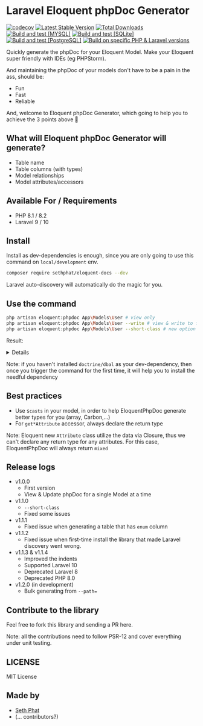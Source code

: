 # Laravel Eloquent phpDoc Generator

[![codecov](https://codecov.io/gh/sethsandaru/eloquent-docs/branch/main/graph/badge.svg?token=7KWW0SKF9P)](https://codecov.io/gh/sethsandaru/eloquent-docs)
[![Latest Stable Version](http://poser.pugx.org/sethphat/eloquent-docs/v)](https://packagist.org/packages/sethphat/eloquent-docs)
[![Total Downloads](http://poser.pugx.org/sethphat/eloquent-docs/downloads)](https://packagist.org/packages/sethphat/eloquent-docs)
[![Build and test [MYSQL]](https://github.com/sethsandaru/eloquent-docs/actions/workflows/build_mysql.yaml/badge.svg?branch=main)](https://github.com/sethsandaru/eloquent-docs/actions/workflows/build_mysql.yaml)
[![Build and test [SQLite]](https://github.com/sethsandaru/eloquent-docs/actions/workflows/build_sqlite.yaml/badge.svg?branch=main)](https://github.com/sethsandaru/eloquent-docs/actions/workflows/build_sqlite.yaml)
[![Build and test [PostgreSQL]](https://github.com/sethsandaru/eloquent-docs/actions/workflows/build_postgresql.yaml/badge.svg?branch=main)](https://github.com/sethsandaru/eloquent-docs/actions/workflows/build_postgresql.yaml)
[![Build on specific PHP & Laravel versions](https://github.com/sethsandaru/eloquent-docs/actions/workflows/build_laravel.yaml/badge.svg)](https://github.com/sethsandaru/eloquent-docs/actions/workflows/build_laravel.yaml)

Quickly generate the phpDoc for your Eloquent Model. Make your Eloquent super friendly with IDEs (eg PHPStorm).

And maintaining the phpDoc of your models don't have to be a pain in the ass, should be:

- Fun
- Fast
- Reliable

And, welcome to Eloquent phpDoc Generator, which going to help you to achieve the 3 points above 🎉

## What will Eloquent phpDoc Generator will generate?
- Table name
- Table columns (with types)
- Model relationships
- Model attributes/accessors

## Available For / Requirements
- PHP 8.1 / 8.2
- Laravel 9 / 10

## Install
Install as dev-dependencies is enough, since you are only going to use this command on `local/development` env.

```bash
composer require sethphat/eloquent-docs --dev
```

Laravel auto-discovery will automatically do the magic for you.

## Use the command

```bash
php artisan eloquent:phpdoc App\Models\User # view only
php artisan eloquent:phpdoc App\Models\User --write # view & write to file
php artisan eloquent:phpdoc App\Models\User --short-class # new option - use short class instead of full namespace path
```

Result:

<details>

```bash
====== Start PHPDOC scope of App\Models\User
/**
* Table: users
*
* === Columns ===
* @property int $id
* @property string $name
* @property string $email
* @property \Carbon\Carbon|null|null $email_verified_at
* @property string $password
* @property string|null $remember_token
* @property \Carbon\Carbon|null $created_at
* @property \Carbon\Carbon|null $updated_at
*
* === Relationships ===
* @property-read \App\Models\Emails[]|\Illuminate\Database\Eloquent\Collection|null $emails
* @property-read \App\Models\UserDetails|null $userDetail
*
* === Accessors/Attributes ===
* @property-read string $full_name
* @property-read string $is_admin
* @property-read string $user_type
* @property-read int $total_salary
* @property-read mixed $levels
* @property-read mixed $first_name
* @property-read mixed $last_name
*/
====== End PHPDOC scope of App\Models\User
Wrote phpDoc scope to /<my-path>/app/Models/User.php
Thank you for using SethPhat/EloquentDocs!
```

</details>

Note: if you haven't installed `doctrine/dbal` as your dev-dependency, 
then once you trigger the command for the first time, it will help you to install the needful dependency

## Best practices
- Use `$casts` in your model, in order to help EloquentPhpDoc generate better types for you (array, Carbon,...)
- For `get*Attribute` accessor, always declare the return type

Note: Eloquent new `Attribute` class utilize the data via Closure, thus we can't declare any return type for any attributes.
For this case, EloquentPhpDoc will always return `mixed`

## Release logs
- v1.0.0
  - First version
  - View & Update phpDoc for a single Model at a time
- v1.1.0
  - `--short-class`
  - Fixed some issues
- v1.1.1
  - Fixed issue when generating a table that has `enum` column
- v1.1.2
  - Fixed issue when first-time install the library that made Laravel discovery went wrong.
- v1.1.3 & v1.1.4
  - Improved the indents
  - Supported Laravel 10
  - Deprecated Laravel 8
  - Deprecated PHP 8.0
- v1.2.0 (in development)
  - Bulk generating from `--path=`

## Contribute to the library

Feel free to fork this library and sending a PR here.

Note: all the contributions need to follow PSR-12 and cover everything under unit testing.

## LICENSE

MIT License

## Made by

- [Seth Phat](https://github.com/sethsandaru)
- (... contributors?)
